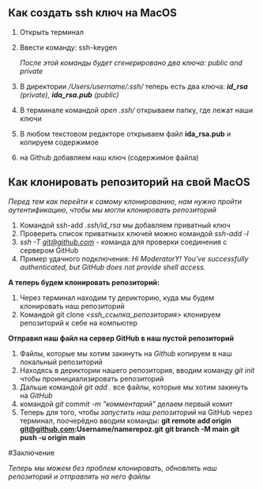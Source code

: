 ## Как создать ssh ключ на MacOS

1) Открыть терминал
2) Ввести команду: ssh-keygen
   
   _После этой команды будет сгенерировано два ключа: public and private_

3) В директории _/Users/username/.ssh/_ теперь есть два ключа: *__id_rsa__ (private), __ida_rsa.pub__ (public)*
4) В терминале командой _open .ssh/_ открываем папку, где лежат наши ключи
5) В любом текстовом редакторе открываем файл __ida_rsa.pub__ и копируем содержимое 
6) на Github добавляем наш ключ (содержимое файла)

## Как клонировать репозиторий на свой MacOS

*Перед тем как перейти к самому клонированию, нам нужно пройти аутентификацию, чтобы мы могли клонировать репозиторий*

1) Командой ssh-add *.ssh/id_rsa* мы добавляем приватный ключ 
2) Проверить список приватнызх ключей можно командой *ssh-add -l* 
3) *ssh -T git@github.com* - команда для проверки соединения с сервером GitHub
4) Пример удачного подключения: *Hi ModeratorY! You've successfully authenticated, but GitHub does not provide shell access.*
   
**А теперь будем клонировать репозиторий:**

1) Через терминал находим ту дерикторию, куда мы будем клонировать наш репозиторий
2) Командой git clone *<ssh_ссылка_репозитория>* клонируем репозиторий к себе на компьютер 

**Отправил наш файл на сервер GitHub в наш пустой репозиторий**

1) Файлы, которые мы хотим закинуть на *Github* копируем в наш локальный репозиторий
2) Находясь в дериктории нашего репозитория, вводим команду *git init* чтобы проинициализировать репозиторий
3) Дальше командой *git add .* все файлы, которые мы хотим закинуть на *GitHub*
4) командой *git commit -m "комментарий"* делаем первый комит
5) Теперь для того, чтобы *запустить наш репозиторий* на GitHub через терминал, поочерёдно вводим команды:
   **git remote add origin git@github.com:Username/namerepoz.git**
   **git branch -M main**
   **git push -u origin main**

#Заключение

*Теперь мы можем без проблем клонировать, обновлять наш репозиторий и отправлять на него файлы*
 